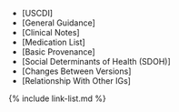 
- [USCDI]
- [General Guidance]
- [Clinical Notes]
- [Medication List]
- [Basic Provenance]
- [Social Determinants of Health (SDOH)]
- [Changes Between Versions]
- [Relationship With Other IGs]


{% include link-list.md %}
